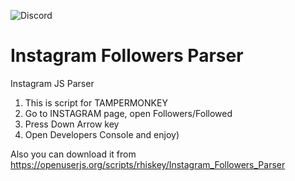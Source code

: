 ![Discord](https://img.shields.io/discord/224962875716796418)
# Instagram Followers Parser
 Instagram JS Parser
1. This is script for TAMPERMONKEY
2. Go to INSTAGRAM page, open Followers/Followed
3. Press Down Arrow key
4. Open Developers Console and enjoy)

Also you can download it from https://openuserjs.org/scripts/rhiskey/Instagram_Followers_Parser
